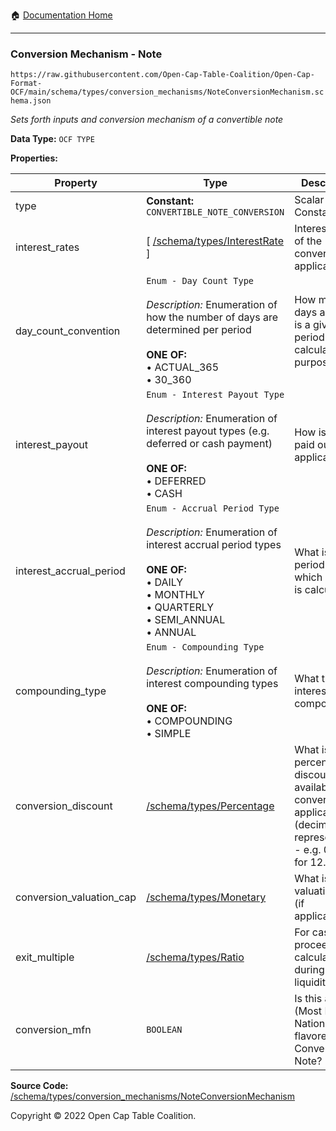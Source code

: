 :house: [Documentation Home](../../../home/xudiera/code/README.md)

---

### Conversion Mechanism - Note

`https://raw.githubusercontent.com/Open-Cap-Table-Coalition/Open-Cap-Format-OCF/main/schema/types/conversion_mechanisms/NoteConversionMechanism.schema.json`

_Sets forth inputs and conversion mechanism of a convertible note_

**Data Type:** `OCF TYPE`

**Properties:**

| Property                 | Type                                                                                                                                                                                                                          | Description                                                                                                               | Required   |
| ------------------------ | ----------------------------------------------------------------------------------------------------------------------------------------------------------------------------------------------------------------------------- | ------------------------------------------------------------------------------------------------------------------------- | ---------- |
| type                     | **Constant:** `CONVERTIBLE_NOTE_CONVERSION`                                                                                                                                                                                   | Scalar Constant                                                                                                           | `REQUIRED` |
| interest_rates           | [ [/schema/types/InterestRate](../InterestRate.md) ]                                                                                                                                                                          | Interest rate(s) of the convertible (if applicable)                                                                       | `REQUIRED` |
| day_count_convention     | `Enum - Day Count Type`</br></br>_Description:_ Enumeration of how the number of days are determined per period</br></br>**ONE OF:** </br>&bull; ACTUAL_365 </br>&bull; 30_360                                                | How many days are there is a given period for calculation purposes?                                                       | `REQUIRED` |
| interest_payout          | `Enum - Interest Payout Type`</br></br>_Description:_ Enumeration of interest payout types (e.g. deferred or cash payment)</br></br>**ONE OF:** </br>&bull; DEFERRED </br>&bull; CASH                                         | How is interest paid out (if at applicable)                                                                               | `REQUIRED` |
| interest_accrual_period  | `Enum - Accrual Period Type`</br></br>_Description:_ Enumeration of interest accrual period types</br></br>**ONE OF:** </br>&bull; DAILY </br>&bull; MONTHLY </br>&bull; QUARTERLY </br>&bull; SEMI_ANNUAL </br>&bull; ANNUAL | What is the period over which interest is calculated?                                                                     | `REQUIRED` |
| compounding_type         | `Enum - Compounding Type`</br></br>_Description:_ Enumeration of interest compounding types</br></br>**ONE OF:** </br>&bull; COMPOUNDING </br>&bull; SIMPLE                                                                   | What type of interest compounding?                                                                                        | `REQUIRED` |
| conversion_discount      | [/schema/types/Percentage](../Percentage.md)                                                                                                                                                                                  | What is the percentage discount available upon conversion, if applicable? (decimal representation - e.g. 0.125 for 12.5%) | -          |
| conversion_valuation_cap | [/schema/types/Monetary](../Monetary.md)                                                                                                                                                                                      | What is the valuation cap (if applicable)?                                                                                | -          |
| exit_multiple            | [/schema/types/Ratio](../Ratio.md)                                                                                                                                                                                            | For cash proceeds calculation during a liquidity event.                                                                   | -          |
| conversion_mfn           | `BOOLEAN`                                                                                                                                                                                                                     | Is this an MFN (Most Favored Nations) flavored Convertible Note?                                                          | -          |

**Source Code:** [/schema/types/conversion_mechanisms/NoteConversionMechanism](../../../../../../../../../schema/types/conversion_mechanisms/NoteConversionMechanism.schema.json)

Copyright © 2022 Open Cap Table Coalition.
